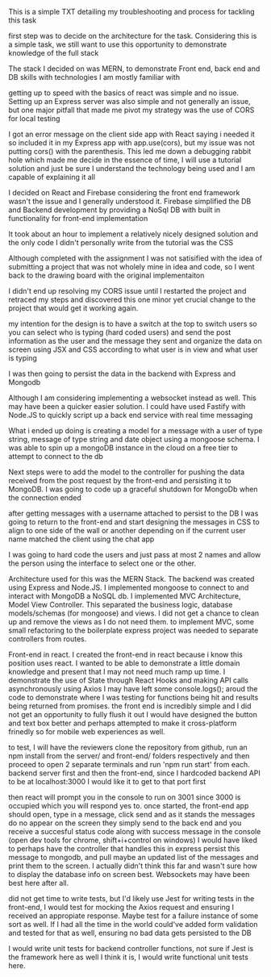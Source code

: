 This is a simple TXT detailing my troubleshooting and process for tackling this task

first step was to decide on the architecture for the task. Considering this is a simple task, we still want to use this opportunity to demonstrate knowledge of the full stack

The stack I decided on was MERN, to demonstrate Front end, back end and DB skills with technologies I am mostly familiar with 

getting up to speed with the basics of react was simple and no issue. Setting up an Express server was also simple and not generally an issue, but one major pitfall that made me pivot my strategy was the use of CORS for local testing

I got an error message on the client side app with React saying i needed it so included it in my Express app with app.use(cors), but my issue was not putting cors() with the parenthesis.
This led me down a debugging rabbit hole which made me decide in the essence of time, I will use a tutorial solution and just be sure I understand the technology being used and I am capable of explaining it all

I decided on React and Firebase considering the front end framework wasn't the issue and I generally understood it. Firebase simplified the DB and Backend development by providing a NoSql DB with built in functionality for front-end implementation

It took about an hour to implement a relatively nicely designed solution and the only code I didn't personally write from the tutorial was the CSS

Although completed with the assignment I was not satisified with the idea of submitting a project that was not wholely mine in idea and code, so I went back to the drawing board with the original implementaiton

I didn't end up resolving my CORS issue until I restarted the project and retraced my steps and discovered this one minor yet crucial change to the project that would get it working again.

my intention for the design is to have a switch at the top to switch users so you can select who is typing (hard coded users) and send the post information as the user and the message they sent and organize the data on screen using JSX and CSS according to what user is in view and what user is typing

I was then going to persist the data in the backend with Express and Mongodb

Although I am considering implementing a websocket instead as well. This may have been a quicker easier solution. I could have used Fastify with Node.JS to quickly script up a back end service with real time messaging


What i ended up doing is creating a model for a message with a user of type string, message of type string and date object using a mongoose schema. I was able to spin up a mongoDB instance in the cloud on a free tier to attempt to connect to the db

Next steps were to add the model to the controller for pushing the data received from the post request by the front-end and persisting it to MongoDB. I was going to code up a graceful shutdown for MongoDb when the connection ended

after getting messages with a username attached to persist to the DB I was going to return to the front-end and start designing the messages in CSS to align to one side of the wall or another depending on if the current user name matched the client using the chat app

I was going to hard code the users and just pass at most 2 names and allow the person using the interface to select one or the other.



Architecture used for this was the MERN Stack. The backend was created using Express and Node.JS. I implemented mongoose to connect to and interact with MongoDB a NoSQL db. I implemented MVC Architecture,
Model View Controller. This separated the business logic, database models/schemas (for mongoose) and views. I did not get a chance to clean up and remove the views as I do not need them.
to implement MVC, some small refactoring to the boilerplate express project was needed to separate controllers from routes. 

Front-end in react. I created the front-end in react because i know this position uses react. I wanted to be able to demonstrate a little domain knowledge and present that I may not need much ramp up time. I demonstrate the use of State through React Hooks and making API calls asynchronously using Axios
I may have left some console.logs(); aroud the code to demonstrate where I was testing for functions being hit and results being returned from promises. the front end is incredibly simple and I did not get an opportunity to fully flush it out
I would have designed the button and text box better and perhaps attempted to make it cross-platform frinedly so for mobile web experiences as well.

to test, I will have the reviewers clone the repository from github, run an npm install from the server/ and front-end/ folders respectively and then proceed to open 2 separate terminals and run 'npm run start' from each. backend server first and then the front-end, since I hardcoded backend API to be at localhost:3000 I would like it to get to that port first

then react will prompt you in the console to run on 3001 since 3000 is occupied which you will respond yes to. once started, the front-end app should open, type in a message, click send and as it stands the messages do no appear on the screen they simply send to the back end and you receive a succesful status code along with success message in the console (open dev tools for chrome, shift+i+control on windows)
 I would have liked to perhaps have the controller that handles this in express persist this message to mongodb, and pull maybe an updated list of the messages and print them to the screen. I actually didn't think this far and wasn't sure how to display the database info on screen best. Websockets may have been best here after all.

did not get time to write tests, but I'd likely use Jest for writing tests in the front-end, I would test for mocking the Axios request and ensuring I received an appropiate response. Maybe test for a failure instance of some sort as well. If I had all the time in the world could've added form validation and tested for that as well, ensuring no bad data gets persisted to the DB

I would write unit tests for backend controller functions, not sure if Jest is the framework here as well I think it is, I would write functional unit tests here. 